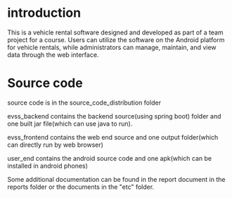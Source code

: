 
# introduction

This is a vehicle rental software designed and developed as part of a team project for a course. Users can utilize the software on the Android platform for vehicle rentals, while administrators can manage, maintain, and view data through the web interface.

# Source code

source code is in the source_code_distribution folder

evss_backend contains the backend source(using spring boot) folder and one built jar file(which can use java to run).

evss_frontend contains the web end source and one output folder(which can directly run by web browser)

user_end contains the android source code and one apk(which can be installed in android phones)

Some additional documentation can be found in the report document in the reports folder or the documents in the "etc" folder.